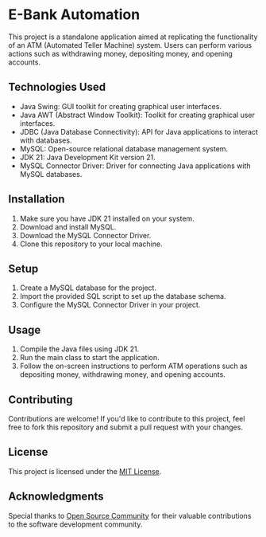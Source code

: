 # E-Bank Automation

This project is a standalone application aimed at replicating the functionality of an ATM (Automated Teller Machine) system. Users can perform various actions such as withdrawing money, depositing money, and opening accounts.

## Technologies Used
- Java Swing: GUI toolkit for creating graphical user interfaces.
- Java AWT (Abstract Window Toolkit): Toolkit for creating graphical user interfaces.
- JDBC (Java Database Connectivity): API for Java applications to interact with databases.
- MySQL: Open-source relational database management system.
- JDK 21: Java Development Kit version 21.
- MySQL Connector Driver: Driver for connecting Java applications with MySQL databases.

## Installation
1. Make sure you have JDK 21 installed on your system.
2. Download and install MySQL.
3. Download the MySQL Connector Driver.
4. Clone this repository to your local machine.

## Setup
1. Create a MySQL database for the project.
2. Import the provided SQL script to set up the database schema.
3. Configure the MySQL Connector Driver in your project.

## Usage
1. Compile the Java files using JDK 21.
2. Run the main class to start the application.
3. Follow the on-screen instructions to perform ATM operations such as depositing money, withdrawing money, and opening accounts.

## Contributing
Contributions are welcome! If you'd like to contribute to this project, feel free to fork this repository and submit a pull request with your changes.

## License
This project is licensed under the [MIT License](LICENSE).

## Acknowledgments
Special thanks to [Open Source Community](https://opensource.org/) for their valuable contributions to the software development community.
